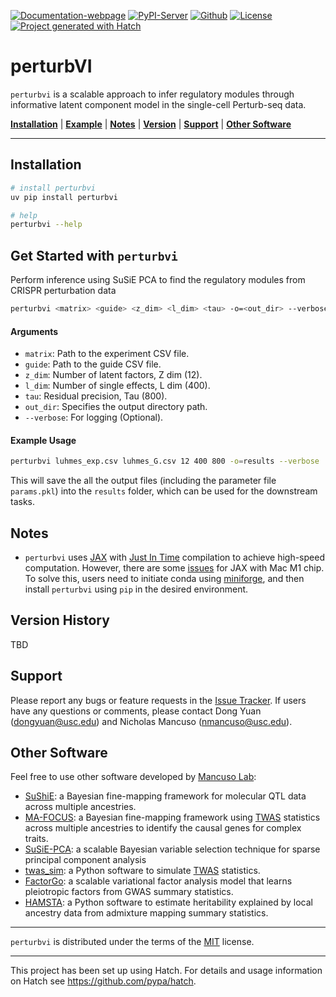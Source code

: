 [![Documentation-webpage](https://img.shields.io/badge/Docs-Available-brightgreen)](https://mancusolab.github.io/perturbvi/)
[![PyPI-Server](https://img.shields.io/pypi/v/perturbvi.svg)](https://pypi.org/project/perturbvi/)
[![Github](https://img.shields.io/github/stars/mancusolab/perturbvi?style=social)](https://github.com/mancusolab/perturbvi)
[![License](https://img.shields.io/badge/License-MIT-yellow.svg)](https://opensource.org/licenses/MIT)
[![Project generated with Hatch](https://img.shields.io/badge/%F0%9F%A5%9A-Hatch-4051b5.svg)](https://github.com/pypa/hatch)

# perturbVI
`perturbvi` is a scalable approach to infer regulatory modules through informative latent component model in the single-cell Perturb-seq data.

  [**Installation**](#installation)
  | [**Example**](#get-started-with-example)
  | [**Notes**](#notes)
  | [**Version**](#version-history)
  | [**Support**](#support)
  | [**Other Software**](#other-software)

------------------

## Installation

``` bash
# install perturbvi
uv pip install perturbvi

# help
perturbvi --help
```

## Get Started with `perturbvi`

Perform inference using SuSiE PCA to find the regulatory modules from CRISPR perturbation data
``` bash
perturbvi <matrix> <guide> <z_dim> <l_dim> <tau> -o=<out_dir> --verbose
```

#### Arguments
- `matrix`: Path to the experiment CSV file.
- `guide`: Path to the guide CSV file.
- `z_dim`: Number of latent factors, Z dim (12).
- `l_dim`: Number of single effects, L dim (400).
- `tau`: Residual precision, Tau (800).
- `out_dir`: Specifies the output directory path.
- `--verbose`: For logging (Optional).

#### Example Usage
```bash
perturbvi luhmes_exp.csv luhmes_G.csv 12 400 800 -o=results --verbose
```

This will save the all the output files (including the parameter file `params.pkl`) into the `results` folder, which can be used for the downstream tasks.

## Notes

-   `perturbvi` uses [JAX](https://github.com/google/jax) with [Just In
    Time](https://jax.readthedocs.io/en/latest/jax-101/02-jitting.html)
    compilation to achieve high-speed computation. However, there are
    some [issues](https://github.com/google/jax/issues/5501) for JAX
    with Mac M1 chip. To solve this, users need to initiate conda using
    [miniforge](https://github.com/conda-forge/miniforge), and then
    install `perturbvi` using `pip` in the desired environment.

## Version History

TBD

## Support

Please report any bugs or feature requests in the [Issue
Tracker](https://github.com/mancusolab/perturbvi/issues). If users have
any questions or comments, please contact Dong Yuan (<dongyuan@usc.edu>)
and Nicholas Mancuso (<nmancuso@usc.edu>).

## Other Software

Feel free to use other software developed by [Mancuso
Lab](https://www.mancusolab.com/):

-   [SuShiE](https://github.com/mancusolab/sushie): a Bayesian
    fine-mapping framework for molecular QTL data across multiple
    ancestries.
-   [MA-FOCUS](https://github.com/mancusolab/ma-focus): a Bayesian
    fine-mapping framework using
    [TWAS](https://www.nature.com/articles/ng.3506) statistics across
    multiple ancestries to identify the causal genes for complex traits.
-   [SuSiE-PCA](https://github.com/mancusolab/susiepca): a scalable
    Bayesian variable selection technique for sparse principal component
    analysis
-   [twas_sim](https://github.com/mancusolab/twas_sim): a Python
    software to simulate [TWAS](https://www.nature.com/articles/ng.3506)
    statistics.
-   [FactorGo](https://github.com/mancusolab/factorgo): a scalable
    variational factor analysis model that learns pleiotropic factors
    from GWAS summary statistics.
-   [HAMSTA](https://github.com/tszfungc/hamsta): a Python software to
    estimate heritability explained by local ancestry data from
    admixture mapping summary statistics.

------------------------------------------------------------------------

`perturbvi` is distributed under the terms of the
[MIT](https://spdx.org/licenses/MIT.html) license.


------------------------------------------------------------------------

This project has been set up using Hatch. For details and usage
information on Hatch see <https://github.com/pypa/hatch>.
